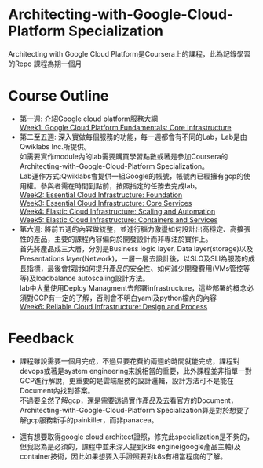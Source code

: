 # Architecting-with-Google-Cloud-Platform Specialization
Architecting with Google Cloud Platform是Coursera上的課程，此為記錄學習的Repo
課程為期一個月
# Course Outline
* 第一週: 介紹Google cloud platform服務大綱<br />
  [Week1: Google Cloud Platform Fundamentals: Core Infrastructure](https://www.coursera.org/learn/gcp-fundamentals)<br />
* 第二至五週: 深入實做每個服務的功能，每一週都會有不同的Lab，Lab是由Qwiklabs Inc.所提供。<br />
如需要實作module內的lab需要購買學習點數或著是參加Coursera的Architecting-with-Google-Cloud-Platform Specialization。<br />
Lab運作方式:Qwiklabs會提供一組Google的帳號，帳號內已經擁有gcp的使用權。參與者需在時間到點前，按照指定的任務去完成lab。<br />
[Week2: Essential Cloud Infrastructure: Foundation](https://www.coursera.org/learn/gcp-infrastructure-foundation)<br />
[Week3: Essential Cloud Infrastructure: Core Services](https://www.coursera.org/learn/gcp-infrastructure-core-services)<br />
[Week4: Elastic Cloud Infrastructure: Scaling and Automation](https://www.coursera.org/learn/gcp-infrastructure-scaling-automation)<br />
[Week5: Elastic Cloud Infrastructure: Containers and Services](https://www.coursera.org/learn/gcp-infrastructure-containers-services)<br />
* 第六週: 將前五週的內容做統整，並進行腦力激盪如何設計出高穩定、高擴張性的產品，主要的課程內容偏向於開發設計而非專注於實作上。<br />
首先將產品成三大層，分別是Business logic layer, Data layer(storage)以及Presentations layer(Network)，一層一層去設計後，以SLO及SLI為服務的成長指標，最後會探討如何提升產品的安全性、如何減少開發費用(VMs管控等等)及loadbalance autoscaling設計方法。<br />
lab中大量使用Deploy Managment去部署infrastructure，這些部署的概念必須對GCP有一定的了解，否則會不明白yaml及python檔內的內容<br />
[Week6: Reliable Cloud Infrastructure: Design and Process](https://www.coursera.org/learn/cloud-infrastructure-design-process)<br />
# Feedback
* 課程雖說需要一個月完成，不過只要花費約兩週的時間就能完成，課程對devops或著是system engineering來說相當的重要，此外課程並非指單一對GCP進行解說，更重要的是雲端服務的設計邏輯，設計方法可不是能在Document內找到答案。<br />
不過要全然了解gcp，還是需要透過實作產品及去看官方的Document，Architecting-with-Google-Cloud-Platform Specialization算是對於想要了解gcp服務新手的painkiller，而非panacea。<br />

* 還有想要取得google cloud architect證照，修完此specialization是不夠的，但我認為是必須的，課程中並未深入提到k8s engine(google產品主軸)及container技術，因此如果想要入手證照要對k8s有相當程度的了解。
